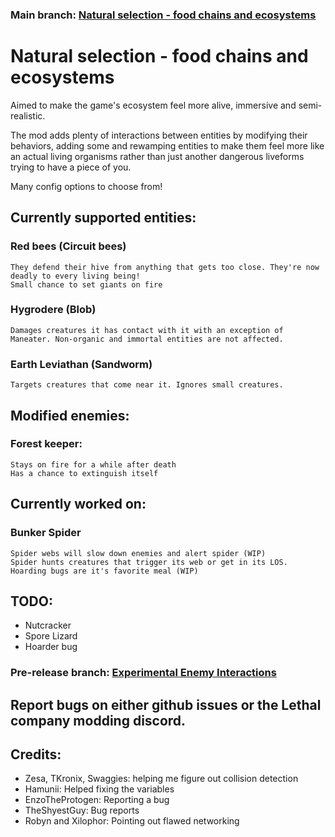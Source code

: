###  **Main branch: [Natural selection - food chains and ecosystems](https://thunderstore.io/c/lethal-company/p/Fandovec03/Natural_selection/)**

# Natural selection - food chains and ecosystems

Aimed to make the game's ecosystem feel more alive, immersive and semi-realistic.

The mod adds plenty of interactions between entities by modifying their behaviors, adding some and rewamping entities to make them feel more like an actual living organisms rather than just another dangerous liveforms trying to have a piece of you.

Many config options to choose from!

## Currently supported entities:

### Red bees (Circuit bees)

	They defend their hive from anything that gets too close. They're now deadly to every living being!
	Small chance to set giants on fire

### Hygrodere (Blob)

	Damages creatures it has contact with it with an exception of Maneater. Non-organic and immortal entities are not affected.

### Earth Leviathan (Sandworm)
	Targets creatures that come near it. Ignores small creatures.

## Modified enemies:
### Forest keeper:
	Stays on fire for a while after death
	Has a chance to extinguish itself

## Currently worked on:
### Bunker Spider
    
    Spider webs will slow down enemies and alert spider (WIP)
    Spider hunts creatures that trigger its web or get in its LOS. Hoarding bugs are it's favorite meal (WIP)

## TODO:
- Nutcracker
- Spore Lizard
- Hoarder bug

###  **Pre-release branch: [Experimental Enemy Interactions](https://thunderstore.io/c/lethal-company/p/Fandovec03/ExperimentalEnemyInteractions/)**

## Report bugs on either github issues or the Lethal company modding discord.

## Credits:
- Zesa, TKronix, Swaggies: helping me figure out collision detection <br>
- Hamunii: Helped fixing the variables <br>
- EnzoTheProtogen: Reporting a bug <br>
- TheShyestGuy: Bug reports<br>
- Robyn and Xilophor: Pointing out flawed networking<br>
